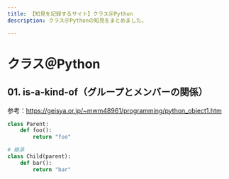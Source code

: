 ```yaml
---
title: 【知見を記録するサイト】クラス＠Python
description: クラス＠Pythonの知見をまとめました。

---
```


# クラス＠Python

## 01. is-a-kind-of（グループとメンバーの関係）

参考：https://geisya.or.jp/~mwm48961/programming/python_object1.htm

```python
class Parent:
    def foo():
        return "foo"

# 継承 
class Child(parent):
    def bar():
        return "bar"
```


